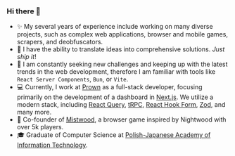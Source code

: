 ### Hi there 👋

- ✨ My several years of experience include working on many diverse projects, such as complex web applications, browser and mobile games, scrapers, and deobfuscators.
- 🚢 I have the ability to translate ideas into comprehensive solutions. _Just ship it_!
- 📖 I am constantly seeking new challenges and keeping up with the latest trends in the web development, therefore I am familiar with tools like `React Server Components`, `Bun`, or `Vite`.
- 💻 Currently, I work at [Prown](https://prown.app/) as a full-stack developer, focusing primarily on the development of a dashboard in [Next.js](https://github.com/vercel/next.js). We utilize a modern stack, including [React Query](https://github.com/TanStack/query), [tRPC](https://github.com/trpc/trpc), [React Hook Form](https://github.com/react-hook-form/react-hook-form), [Zod](https://github.com/colinhacks/zod), and many more.
- 🐉 Co-founder of [Mistwood](https://mistwood.pl/en), a browser game inspired by Nightwood with over 5k players.
- 🎓 Graduate of Computer Science at [Polish-Japanese Academy of Information Technology](https://www.pja.edu.pl/en/).
